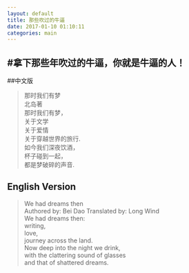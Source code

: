 ```yaml
---
layout: default
title: 那些吹过的牛逼
date: 2017-01-10 01:10:11
categories: main
---
```

#拿下那些年吹过的牛逼，你就是牛逼的人！  
----------
##中文版  
>那时我们有梦   
北岛著  
那时我们有梦，       
关于文学  
关于爱情  
关于穿越世界的旅行.    
如今我们深夜饮酒，  
杯子碰到一起，  
>都是梦破碎的声音.  

## English Version    
>We had dreams then   
Authored by: Bei Dao Translated by: Long Wind  
We had dreams then:  
writing,  
love,  
journey across the land.  
Now deep into the night we drink,  
with the clattering sound of glasses  
>and that of shattered dreams.  
